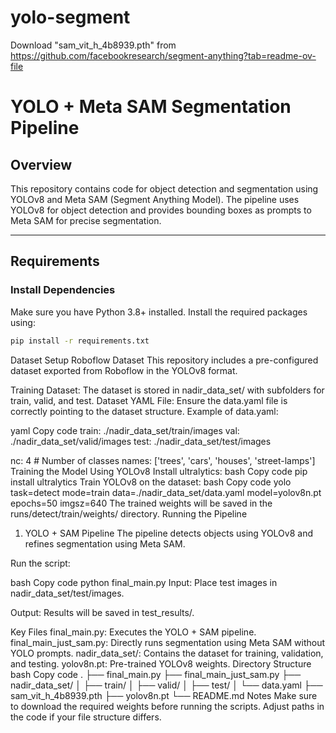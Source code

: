 # yolo-segment

Download "sam_vit_h_4b8939.pth" from https://github.com/facebookresearch/segment-anything?tab=readme-ov-file


# YOLO + Meta SAM Segmentation Pipeline

## Overview
This repository contains code for object detection and segmentation using YOLOv8 and Meta SAM (Segment Anything Model). The pipeline uses YOLOv8 for object detection and provides bounding boxes as prompts to Meta SAM for precise segmentation.

---

## Requirements

### Install Dependencies
Make sure you have Python 3.8+ installed. Install the required packages using:
```bash
pip install -r requirements.txt
```

Dataset Setup
Roboflow Dataset
This repository includes a pre-configured dataset exported from Roboflow in the YOLOv8 format.

Training Dataset: The dataset is stored in nadir_data_set/ with subfolders for train, valid, and test.
Dataset YAML File: Ensure the data.yaml file is correctly pointing to the dataset structure.
Example of data.yaml:

yaml
Copy code
train: ./nadir_data_set/train/images
val: ./nadir_data_set/valid/images
test: ./nadir_data_set/test/images

nc: 4  # Number of classes
names: ['trees', 'cars', 'houses', 'street-lamps']
Training the Model
Using YOLOv8
Install ultralytics:
bash
Copy code
pip install ultralytics
Train YOLOv8 on the dataset:
bash
Copy code
yolo task=detect mode=train data=./nadir_data_set/data.yaml model=yolov8n.pt epochs=50 imgsz=640
The trained weights will be saved in the runs/detect/train/weights/ directory.
Running the Pipeline
1. YOLO + SAM Pipeline
The pipeline detects objects using YOLOv8 and refines segmentation using Meta SAM.

Run the script:

bash
Copy code
python final_main.py
Input: Place test images in nadir_data_set/test/images.

Output: Results will be saved in test_results/.

Key Files
final_main.py: Executes the YOLO + SAM pipeline.
final_main_just_sam.py: Directly runs segmentation using Meta SAM without YOLO prompts.
nadir_data_set/: Contains the dataset for training, validation, and testing.
yolov8n.pt: Pre-trained YOLOv8 weights.
Directory Structure
bash
Copy code
.
├── final_main.py
├── final_main_just_sam.py
├── nadir_data_set/
│   ├── train/
│   ├── valid/
│   ├── test/
│   └── data.yaml
├── sam_vit_h_4b8939.pth
├── yolov8n.pt
└── README.md
Notes
Make sure to download the required weights before running the scripts.
Adjust paths in the code if your file structure differs.
